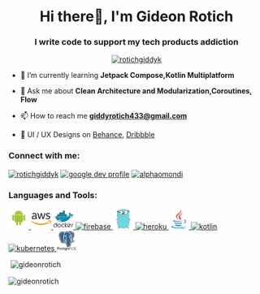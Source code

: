 <h1 align="center">Hi there👋, I'm Gideon Rotich</h1>

<h3 align="center">I write code to support my tech products addiction </h3>

<p align="center"> <a href="https://twitter.com/rotichgiddyk" target="blank"><img src="https://img.shields.io/twitter/follow/rotichgiddyk?logo=twitter&style=for-the-badge" alt="rotichgiddyk" /></a> </p>

- 🌱 I’m currently learning **Jetpack Compose,Kotlin Multiplatform**

- 💬 Ask me about **Clean Architecture and Modularization,Coroutines, Flow**

- 📫 How to reach me **giddyrotich433@gmail.com**

- 🎨 UI / UX Designs on <a href="https://www.behance.net/624fdac5">Behance</a>, <a href="https://dribbble.com/GiddyRotich"> Dribbble</a> 

<h3 align="left">Connect with me:</h3>
<p align="left">
<a href="https://twitter.com/rotichgiddyk" target="blank"><img align="center" src="https://raw.githubusercontent.com/rahuldkjain/github-profile-readme-generator/master/src/images/icons/Social/twitter.svg" alt="rotichgiddyk" height="50" width="50" /></a>
<a href="https://developers.google.com/profile/u/Gideonrotich"><img align="center" src="https://img.icons8.com/color/50/google-logo.png" alt="google dev profile" height="50" width="50"/></a>
<a href="https://www.linkedin.com/in/gideon-rotich-3761a61b3" target="blank"><img align="center" src="https://raw.githubusercontent.com/rahuldkjain/github-profile-readme-generator/master/src/images/icons/Social/linked-in-alt.svg" alt="alphaomondi" height="40" width="40" /></a>
</p>

<h3 align="left">Languages and Tools:</h3>
<p align="left"> <a href="https://developer.android.com" target="_blank"> <img src="https://raw.githubusercontent.com/devicons/devicon/master/icons/android/android-original-wordmark.svg" alt="android" width="40" height="40"/> </a> <a href="https://aws.amazon.com" target="_blank"> <img src="https://raw.githubusercontent.com/devicons/devicon/master/icons/amazonwebservices/amazonwebservices-original-wordmark.svg" alt="aws" width="40" height="40"/> </a> <a href="https://www.docker.com/" target="_blank"> <img src="https://raw.githubusercontent.com/devicons/devicon/master/icons/docker/docker-original-wordmark.svg" alt="docker" width="40" height="40"/> </a> <a href="https://firebase.google.com/" target="_blank"> <img src="https://www.vectorlogo.zone/logos/firebase/firebase-icon.svg" alt="firebase" width="40" height="40"/> </a> <a href="https://golang.org" target="_blank"> <img src="https://raw.githubusercontent.com/devicons/devicon/master/icons/go/go-original.svg" alt="go" width="40" height="40"/> </a> <a href="https://heroku.com" target="_blank"> <img src="https://www.vectorlogo.zone/logos/heroku/heroku-icon.svg" alt="heroku" width="40" height="40"/> </a> <a href="https://www.java.com" target="_blank"> <img src="https://raw.githubusercontent.com/devicons/devicon/master/icons/java/java-original.svg" alt="java" width="40" height="40"/> </a> <a href="https://kotlinlang.org" target="_blank"> <img src="https://www.vectorlogo.zone/logos/kotlinlang/kotlinlang-icon.svg" alt="kotlin" width="40" height="40"/> </a> <a href="https://kubernetes.io" target="_blank"> <img src="https://www.vectorlogo.zone/logos/kubernetes/kubernetes-icon.svg" alt="kubernetes" width="40" height="40"/> </a> <a href="https://www.postgresql.org" target="_blank"> <img src="https://raw.githubusercontent.com/devicons/devicon/master/icons/postgresql/postgresql-original-wordmark.svg" alt="postgresql" width="40" height="40"/> </a> </p>



<p>&nbsp;<img align="center" src="https://github-readme-stats.vercel.app/api?username=gideonrotich&show_icons=true&locale=en" alt="gideonrotich" /></p>

<p><img align="center" src="https://github-readme-streak-stats.herokuapp.com/?user=gideonrotich&theme=merko&hideborder=true"  alt="gideonrotich" /></p>
